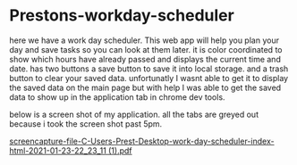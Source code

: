 # Prestons-workday-scheduler

here we have a work day scheduler. This web app will help you plan your day and save tasks so you can look at them later.
it is color coordinated to show which hours have already passed and displays the current time and date.
has two buttons a save button to save it into local storage. and a trash button to clear your saved data.
unfortunatly I wasnt able to get it to display the saved data on the main page but with help I was able to get the saved data to show up in the application tab in chrome dev tools.

below is a screen shot of my application. all the tabs are greyed out because i took the screen shot past 5pm.

[screencapture-file-C-Users-Prest-Desktop-work-day-scheduler-index-html-2021-01-23-22_23_11 (1).pdf](https://github.com/Prestongeyer713/free-password-generator/files/5861527/screencapture-file-C-Users-Prest-Desktop-work-day-scheduler-index-html-2021-01-23-22_23_11.1.pdf)
